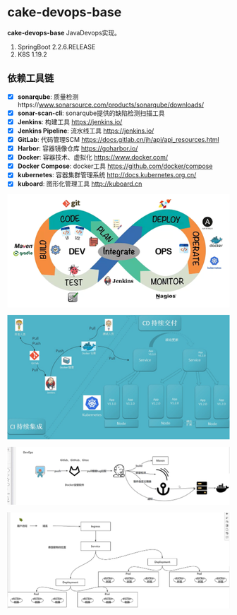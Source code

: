 # cake-devops-base

**cake-devops-base** JavaDevops实现。

1. SpringBoot 2.2.6.RELEASE
2. K8S 1.19.2

## 依赖工具链

- [x] **sonarqube**: 质量检测https://www.sonarsource.com/products/sonarqube/downloads/
- [x] **sonar-scan-cli**: sonarqube提供的缺陷检测扫描工具
- [x] **Jenkins**: 构建工具 https://jenkins.io/
- [x] **Jenkins Pipeline**: 流水线工具 https://jenkins.io/
- [x] **GitLab**: 代码管理SCM https://docs.gitlab.cn/jh/api/api_resources.html
- [x] **Harbor**: 容器镜像仓库 https://goharbor.io/
- [x] **Docker**: 容器技术、虚拟化 https://www.docker.com/
- [x] **Docker Compose**: docker工具 https://github.com/docker/compose
- [x] **kubernetes**: 容器集群管理系统 http://docs.kubernetes.org.cn/
- [x] **kuboard**: 图形化管理工具 http://kuboard.cn

![CICD](https://github.com/WXzhongwang/cake-devops-base/blob/main/2021-11-23_175935.png)

![核心业务](https://github.com/WXzhongwang/cake-devops-base/blob/main/image-20211125154112097.png)

![DEVOPS](https://github.com/WXzhongwang/cake-devops-base/blob/main/devops.jpg)

![K8S](https://github.com/WXzhongwang/cake-devops-base/blob/main/k8s%E7%AE%80%E5%8D%95%E7%90%86%E8%A7%A3.jpg)
